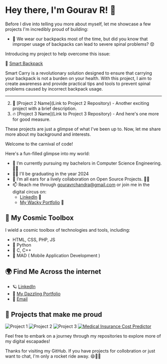 # Hey there, I'm Gourav R! 👋

Before I dive into telling you more about myself, let me showcase a few projects I'm incredibly proud of building:

- 🎒 We wear our backpacks most of the time, but did you know that improper usage of backpacks can lead to severe spinal problems? 😟

Introducing my project to help overcome this issue:

🚀 [Smart Backpack](https://github.com/g-gourav-r/Smart-Carry-Bagpack)

Smart Carry is a revolutionary solution designed to ensure that carrying your backpack is not a burden on your health. With this project, I aim to create awareness and provide practical tips and tools to prevent spinal problems caused by incorrect backpack usage.

----------------
2. 🌟 [Project 2 Name](Link to Project 2 Repository) - Another exciting project with a brief description.
3. 🔥 [Project 3 Name](Link to Project 3 Repository) - And here's one more for good measure.

These projects are just a glimpse of what I've been up to. Now, let me share more about my background and interests.

Welcome to the carnival of code!

Here's a fun-filled glimpse into my world:

- 🔭 I’m currently pursuing my bachelors in Computer Science Engineering. 🎩✨
- 👨‍🎓 I'll be graduating in the year 2024
- 👯 I’m all ears for a lively collaboration on Open Source Projects. 🤝🚀
- 📫 Reach me through gouravrchandra@gmail.com or join me in the digital circus on:
  - [LinkedIn](https://www.linkedin.com/in/gourav-r/) 🎪
  - [My Wacky Portfolio](https://www.linkedin.com/in/gourav-r/) 🎉

## 🚀 My Cosmic Toolbox

I wield a cosmic toolbox of technologies and tools, including:

- HTML, CSS, PHP, JS
- 🔮 Python
- 🌟 C, C++
- 📱 MAD ( Mobile Application Development )

## 🌍 Find Me Across the internet

- 🪐 [LinkedIn](https://www.linkedin.com/in/gourav-r/)
- 🌌 [My Dazzling Portfolio](https://www.linkedin.com/in/gourav-r/)
- 📧 [Email](gouravrchandra@gmail.com)

## 🌟 Projects that make me proud

![Project 1](https://github-readme-stats.vercel.app/api/pin/?username=g-gourav-r&repo=Insurance-Cost-Predictor&theme=radical)
![Project 2](https://github-readme-stats.vercel.app/api/pin/?username=g-gourav-r&repo=Smart-Carry-Bagpack&theme=radical)
![Project 3](https://github-readme-stats.vercel.app/api/pin/?username=g-gourav-r&repo=Evade-Hunger&theme=radical)
[![Medical Insurance Cost Predictor](https://img.shields.io/badge/Project%20Name-Click%20to%20Read%20More-blue)]([https://github.com/your-username/your-repository](https://github.com/g-gourav-r/Insurance-Cost-Predictor#readme))



Feel free to embark on a journey through my repositories to explore more of my digital escapades!

Thanks for visiting my GitHub. If you have projects for collobration or just want to chat, I'm only a rocket ride away. 😄🚀✨
